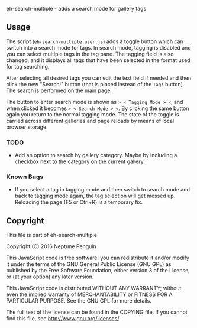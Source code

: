 eh-search-multiple - adds a search mode for gallery tags


## Usage

The script (`eh-search-multiple.user.js`) adds a toggle button which can switch
into a search mode for tags.  In search mode, tagging is disabled and you can
select multiple tags in the tag pane.  The tagging field is also changed, and
it displays all tags that have been selected in the format used for tag
searching.

After selecting all desired tags you can edit the text field if needed and then
click the new "Search!" button (that is placed instead of the `Tag!` button).
The search is performed on the main page.

The button to enter search mode is shown as `> < Tagging Mode > <`, and when
clicked it becomes `> < Search Mode > <`.  By clicking the same button again
you return to the normal tagging mode.  The state of the toggle is carried
across different galleries and page reloads by means of local browser storage.

### TODO

*   Add an option to search by gallery category.  Maybe by including a checkbox
   next to the category on the current gallery.

### Known Bugs

*   If you select a tag in tagging mode and then switch to search mode and back
   to tagging mode again, the tag selection will get messed up.  Reloading the
page (F5 or Ctrl+R) is a temporary fix.


## Copyright

This file is part of eh-search-multiple

Copyright (C) 2016 Neptune Penguin

This JavaScript code is free software: you can redistribute it and/or modify it
under the terms of the GNU General Public License (GNU GPL) as published by the
Free Software Foundation, either version 3 of the License, or (at your option)
any later version.

This JavaScript code is distributed WITHOUT ANY WARRANTY; without even the
implied warranty of MERCHANTABILITY or FITNESS FOR A PARTICULAR PURPOSE.  See
the GNU GPL for more details.

The full text of the license can be found in the COPYING file.  If you cannot
find this file, see <http://www.gnu.org/licenses/>.

